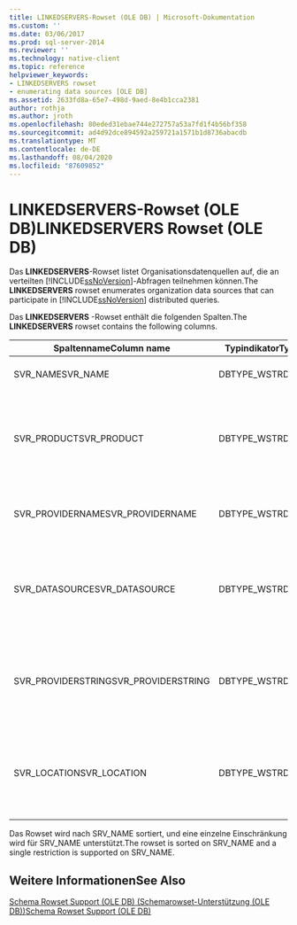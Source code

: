 ```yaml
---
title: LINKEDSERVERS-Rowset (OLE DB) | Microsoft-Dokumentation
ms.custom: ''
ms.date: 03/06/2017
ms.prod: sql-server-2014
ms.reviewer: ''
ms.technology: native-client
ms.topic: reference
helpviewer_keywords:
- LINKEDSERVERS rowset
- enumerating data sources [OLE DB]
ms.assetid: 2633fd8a-65e7-498d-9aed-8e4b1cca2381
author: rothja
ms.author: jroth
ms.openlocfilehash: 80eded31ebae744e272757a53a7fd1f4b56bf358
ms.sourcegitcommit: ad4d92dce894592a259721a1571b1d8736abacdb
ms.translationtype: MT
ms.contentlocale: de-DE
ms.lasthandoff: 08/04/2020
ms.locfileid: "87609852"
---
```

# <a name="linkedservers-rowset-ole-db"></a><span data-ttu-id="f82bf-102">LINKEDSERVERS-Rowset (OLE DB)</span><span class="sxs-lookup"><span data-stu-id="f82bf-102">LINKEDSERVERS Rowset (OLE DB)</span></span>
  <span data-ttu-id="f82bf-103">Das **LINKEDSERVERS**-Rowset listet Organisationsdatenquellen auf, die an verteilten [!INCLUDE[ssNoVersion](../../../includes/ssnoversion-md.md)]-Abfragen teilnehmen können.</span><span class="sxs-lookup"><span data-stu-id="f82bf-103">The **LINKEDSERVERS** rowset enumerates organization data sources that can participate in [!INCLUDE[ssNoVersion](../../../includes/ssnoversion-md.md)] distributed queries.</span></span>  
  
 <span data-ttu-id="f82bf-104">Das **LINKEDSERVERS** -Rowset enthält die folgenden Spalten.</span><span class="sxs-lookup"><span data-stu-id="f82bf-104">The **LINKEDSERVERS** rowset contains the following columns.</span></span>  
  
|<span data-ttu-id="f82bf-105">Spaltenname</span><span class="sxs-lookup"><span data-stu-id="f82bf-105">Column name</span></span>|<span data-ttu-id="f82bf-106">Typindikator</span><span class="sxs-lookup"><span data-stu-id="f82bf-106">Type indicator</span></span>|<span data-ttu-id="f82bf-107">BESCHREIBUNG</span><span class="sxs-lookup"><span data-stu-id="f82bf-107">Description</span></span>|  
|-----------------|--------------------|-----------------|  
|<span data-ttu-id="f82bf-108">SVR_NAME</span><span class="sxs-lookup"><span data-stu-id="f82bf-108">SVR_NAME</span></span>|<span data-ttu-id="f82bf-109">DBTYPE_WSTR</span><span class="sxs-lookup"><span data-stu-id="f82bf-109">DBTYPE_WSTR</span></span>|<span data-ttu-id="f82bf-110">Name eines Verbindungsservers</span><span class="sxs-lookup"><span data-stu-id="f82bf-110">Name of a linked server.</span></span>|  
|<span data-ttu-id="f82bf-111">SVR_PRODUCT</span><span class="sxs-lookup"><span data-stu-id="f82bf-111">SVR_PRODUCT</span></span>|<span data-ttu-id="f82bf-112">DBTYPE_WSTR</span><span class="sxs-lookup"><span data-stu-id="f82bf-112">DBTYPE_WSTR</span></span>|<span data-ttu-id="f82bf-113">Hersteller oder ein anderer Name, der den Typ des Datenspeichers identifiziert, der durch den Namen des Verbindungsservers repräsentiert wird.</span><span class="sxs-lookup"><span data-stu-id="f82bf-113">Manufacturer or other name identifying the type of data store represented by the name of the linked server.</span></span>|  
|<span data-ttu-id="f82bf-114">SVR_PROVIDERNAME</span><span class="sxs-lookup"><span data-stu-id="f82bf-114">SVR_PROVIDERNAME</span></span>|<span data-ttu-id="f82bf-115">DBTYPE_WSTR</span><span class="sxs-lookup"><span data-stu-id="f82bf-115">DBTYPE_WSTR</span></span>|<span data-ttu-id="f82bf-116">Der Anzeigename des OLE DB-Anbieters, der Daten vom Server verwendet.</span><span class="sxs-lookup"><span data-stu-id="f82bf-116">Friendly name of the OLE DB provider used to consume data from the server.</span></span>|  
|<span data-ttu-id="f82bf-117">SVR_DATASOURCE</span><span class="sxs-lookup"><span data-stu-id="f82bf-117">SVR_DATASOURCE</span></span>|<span data-ttu-id="f82bf-118">DBTYPE_WSTR</span><span class="sxs-lookup"><span data-stu-id="f82bf-118">DBTYPE_WSTR</span></span>|<span data-ttu-id="f82bf-119">OLE DB DBPROP_INIT_DATASOURCE-Zeichenfolge, die verwendet wird, um eine Datenquelle vom Anbieter abzurufen.</span><span class="sxs-lookup"><span data-stu-id="f82bf-119">OLE DB DBPROP_INIT_DATASOURCE string used to acquire a data source from the provider.</span></span>|  
|<span data-ttu-id="f82bf-120">SVR_PROVIDERSTRING</span><span class="sxs-lookup"><span data-stu-id="f82bf-120">SVR_PROVIDERSTRING</span></span>|<span data-ttu-id="f82bf-121">DBTYPE_WSTR</span><span class="sxs-lookup"><span data-stu-id="f82bf-121">DBTYPE_WSTR</span></span>|<span data-ttu-id="f82bf-122">OLE DB DBPROP_INIT_PROVIDERSTRING-Wert, der verwendet wird, um eine Datenquelle vom Anbieter abzurufen.</span><span class="sxs-lookup"><span data-stu-id="f82bf-122">OLE DB DBPROP_INIT_PROVIDERSTRING value used to acquire a data source from the provider.</span></span>|  
|<span data-ttu-id="f82bf-123">SVR_LOCATION</span><span class="sxs-lookup"><span data-stu-id="f82bf-123">SVR_LOCATION</span></span>|<span data-ttu-id="f82bf-124">DBTYPE_WSTR</span><span class="sxs-lookup"><span data-stu-id="f82bf-124">DBTYPE_WSTR</span></span>|<span data-ttu-id="f82bf-125">OLE DB DBPROP_INIT_LOCATION-Zeichenfolge, die verwendet wird, um eine Datenquelle vom Anbieter abzurufen.</span><span class="sxs-lookup"><span data-stu-id="f82bf-125">OLE DB DBPROP_INIT_LOCATION string used to acquire a data source from the provider.</span></span>|  
  
 <span data-ttu-id="f82bf-126">Das Rowset wird nach SRV_NAME sortiert, und eine einzelne Einschränkung wird für SRV_NAME unterstützt.</span><span class="sxs-lookup"><span data-stu-id="f82bf-126">The rowset is sorted on SRV_NAME and a single restriction is supported on SRV_NAME.</span></span>  
  
## <a name="see-also"></a><span data-ttu-id="f82bf-127">Weitere Informationen</span><span class="sxs-lookup"><span data-stu-id="f82bf-127">See Also</span></span>  
 [<span data-ttu-id="f82bf-128">Schema Rowset Support &#40;OLE DB&#41; (Schemarowset-Unterstützung &#40;OLE DB&#41;)</span><span class="sxs-lookup"><span data-stu-id="f82bf-128">Schema Rowset Support &#40;OLE DB&#41;</span></span>](schema-rowset-support-ole-db.md)  
  
  
